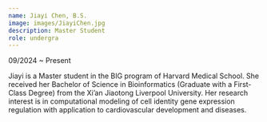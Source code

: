 ```yaml
---
name: Jiayi Chen, B.S.
image: images/JiayiChen.jpg
description: Master Student
role: undergra
---
```

09/2024 ~ Present 

Jiayi is a Master student in the BIG program of Harvard Medical School. She received her Bachelor of Science in Bioinformatics (Graduate with a First-Class Degree) from the Xi’an Jiaotong Liverpool University. Her research interest is in computational modeling of cell identity gene expression regulation with application to cardiovascular development and diseases.


